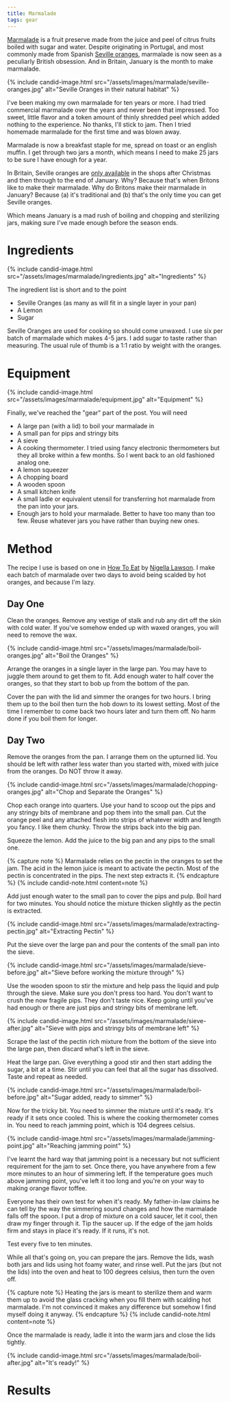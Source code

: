 ```yaml
---
title: Marmalade
tags: gear
---
```


[Marmalade](https://en.wikipedia.org/wiki/Marmalade) is a fruit preserve made from the juice and peel of citrus fruits boiled with sugar and water. Despite originating in Portugal, and most commonly made from Spanish [Seville oranges](https://en.wikipedia.org/wiki/Bitter_orange), marmalade is now seen as a peculiarly British obsession. And in Britain, January is the month to make marmalade. 

{% include candid-image.html src="/assets/images/marmalade/seville-oranges.jpg" alt="Seville Oranges in their natural habitat" %}

I've been making my own marmalade for ten years or more. I had tried commercial marmalade over the years and never been that impressed. Too sweet, little flavor and a token amount of thinly shredded peel which added nothing to the experience. No thanks, I'll stick to jam. Then I tried homemade marmalade for the first time and was blown away. 

Marmalade is now a breakfast staple for me, spread on toast or an english muffin. I get through two jars a month, which means I need to make 25 jars to be sure I have enough for a year. 

In Britain, Seville oranges are [only available](https://www.theguardian.com/lifeandstyle/2015/dec/27/seville-season-a-time-to-be-sweet-on-sour-oranges) in the shops after Christmas and then through to the end of January. Why? Because that's when Britons like to make their marmalade. Why do Britons make their marmalade in January? Because (a) it's traditional and (b) that's the only time you can get Seville oranges.

Which means January is a mad rush of boiling and chopping and sterilizing jars, making sure I've made enough before the season ends. 

# Ingredients

{% include candid-image.html src="/assets/images/marmalade/ingredients.jpg" alt="Ingredients" %}

The ingredient list is short and to the point
* Seville Oranges (as many as will fit in a single layer in your pan)
* A Lemon
* Sugar

Seville Oranges are used for cooking so should come unwaxed. I use six per batch of marmalade which makes 4-5 jars. I add sugar to taste rather than measuring. The usual rule of thumb is a 1:1 ratio by weight with the oranges. 

# Equipment

{% include candid-image.html src="/assets/images/marmalade/equipment.jpg" alt="Equipment" %}

Finally, we've reached the "gear" part of the post. You will need
* A large pan (with a lid) to boil your marmalade in
* A small pan for pips and stringy bits
* A sieve
* A cooking thermometer. I tried using fancy electronic thermometers but they all broke within a few months. So I went back to an old fashioned analog one.
* A lemon squeezer
* A chopping board
* A wooden spoon
* A small kitchen knife
* A small ladle or equivalent utensil for transferring hot marmalade from the pan into your jars.
* Enough jars to hold your marmalade. Better to have too many than too few. Reuse whatever jars you have rather than buying new ones.

# Method

The recipe I use is based on one in [How To Eat](https://www.nigella.com/books/how-to-eat) by [Nigella Lawson](https://en.wikipedia.org/wiki/Nigella_Lawson). I make each batch of marmalade over two days to avoid being scalded by hot oranges, and because I'm lazy.

## Day One

Clean the oranges. Remove any vestige of stalk and rub any dirt off the skin with cold water. If you've somehow ended up with waxed oranges, you will need to remove the wax. 

{% include candid-image.html src="/assets/images/marmalade/boil-oranges.jpg" alt="Boil the Oranges" %}

Arrange the oranges in a single layer in the large pan. You may have to juggle them around to get them to fit. Add enough water to half cover the oranges, so that they start to bob up from the bottom of the pan. 

Cover the pan with the lid and simmer the oranges for two hours. I bring them up to the boil then turn the hob down to its lowest setting. Most of the time I remember to come back two hours later and turn them off. No harm done if you boil them for longer.

## Day Two

Remove the oranges from the pan. I arrange them on the upturned lid. You should be left with rather less water than you started with, mixed with juice from the oranges. Do NOT throw it away.

{% include candid-image.html src="/assets/images/marmalade/chopping-oranges.jpg" alt="Chop and Separate the Oranges" %}

Chop each orange into quarters. Use your hand to scoop out the pips and any stringy bits of membrane and pop them into the small pan. Cut the orange peel and any attached flesh into strips of whatever width and length you fancy. I like them chunky. Throw the strips back into the big pan.

Squeeze the lemon. Add the juice to the big pan and any pips to the small one. 

{% capture note %}
Marmalade relies on the pectin in the oranges to set the jam. The acid in the lemon juice is meant to activate the pectin. Most of the pectin is concentrated in the pips. The next step extracts it. 
{% endcapture %}
{% include candid-note.html content=note %}

Add just enough water to the small pan to cover the pips and pulp. Boil hard for two minutes. You should notice the mixture thicken slightly as the pectin is extracted.

{% include candid-image.html src="/assets/images/marmalade/extracting-pectin.jpg" alt="Extracting Pectin" %}

Put the sieve over the large pan and pour the contents of the small pan into the sieve.

{% include candid-image.html src="/assets/images/marmalade/sieve-before.jpg" alt="Sieve before working the mixture through" %}

Use the wooden spoon to stir the mixture and help pass the liquid and pulp through the sieve. Make sure you don't press too hard. You don't want to crush the now fragile pips. They don't taste nice. Keep going until you've had enough or there are just pips and stringy bits of membrane left.

{% include candid-image.html src="/assets/images/marmalade/sieve-after.jpg" alt="Sieve with pips and stringy bits of membrane left" %}

Scrape the last of the pectin rich mixture from the bottom of the sieve into the large pan, then discard what's left in the sieve.

Heat the large pan. Give everything a good stir and then start adding the sugar, a bit at a time. Stir until you can feel that all the sugar has dissolved. Taste and repeat as needed. 

{% include candid-image.html src="/assets/images/marmalade/boil-before.jpg" alt="Sugar added, ready to simmer" %}

Now for the tricky bit. You need to simmer the mixture until it's ready. It's ready if it sets once cooled. This is where the cooking thermometer comes in. You need to reach jamming point, which is 104 degrees celsius.  

{% include candid-image.html src="/assets/images/marmalade/jamming-point.jpg" alt="Reaching jamming point" %}

I've learnt the hard way that jamming point is a necessary but not sufficient requirement for the jam to set. Once there, you have anywhere from a few more minutes to an hour of simmering left. If the temperature goes much above jamming point, you've left it too long and you're on your way to making orange flavor toffee. 

Everyone has their own test for when it's ready. My father-in-law claims he can tell by the way the simmering sound changes and how the marmalade falls off the spoon. I put a drop of mixture on a cold saucer, let it cool, then draw my finger through it. Tip the saucer up. If the edge of the jam holds firm and stays in place it's ready. If it runs, it's not. 

Test every five to ten minutes. 

While all that's going on, you can prepare the jars. Remove the lids, wash both jars and lids using hot foamy water, and rinse well. Put the jars (but not the lids) into the oven and heat to 100 degrees celsius, then turn the oven off. 

{% capture note %}
Heating the jars is meant to sterilize them and warm them up to avoid the glass cracking when you fill them with scalding hot marmalade. I'm not convinced it makes any difference but somehow I find myself doing it anyway.
{% endcapture %}
{% include candid-note.html content=note %}

Once the marmalade is ready, ladle it into the warm jars and close the lids tightly. 

{% include candid-image.html src="/assets/images/marmalade/boil-after.jpg" alt="It's ready!" %}

# Results

